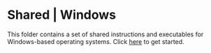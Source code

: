 # Shared | Windows

This folder contains a set of shared instructions and executables for Windows-based operating systems. Click [here](../../README.md) to get started.
